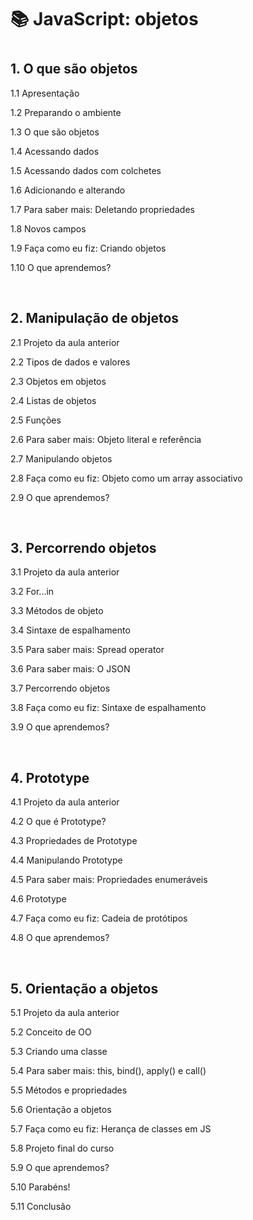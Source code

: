 <h1>📚 JavaScript: objetos<h1>

<h2>1. O que são objetos </h2>
<p>1.1 Apresentação</p>
<p>1.2 Preparando o ambiente</p>
<p>1.3 O que são objetos</p>
<p>1.4 Acessando dados</p>
<p>1.5 Acessando dados com colchetes</p>
<p>1.6 Adicionando e alterando</p>
<p>1.7 Para saber mais: Deletando propriedades</p>
<p>1.8 Novos campos</p>
<p>1.9 Faça como eu fiz: Criando objetos</p>
<p>1.10 O que aprendemos?</p><br>

<h2>2. Manipulação de objetos</h2>
<p>2.1 Projeto da aula anterior</p>
<p>2.2 Tipos de dados e valores</p>
<p>2.3 Objetos em objetos</p>
<p>2.4 Listas de objetos</p>
<p>2.5 Funções</p>
<p>2.6 Para saber mais: Objeto literal e referência</p>
<p>2.7 Manipulando objetos</p>
<p>2.8 Faça como eu fiz: Objeto como um array associativo</p>
<p>2.9 O que aprendemos?</p><br>

<h2>3. Percorrendo objetos</h2>
<p>3.1 Projeto da aula anterior</p>
<p>3.2 For...in</p>
<p>3.3 Métodos de objeto</p>
<p>3.4 Sintaxe de espalhamento</p>
<p>3.5 Para saber mais: Spread operator</p>
<p>3.6 Para saber mais: O JSON</p>
<p>3.7 Percorrendo objetos</p>
<p>3.8 Faça como eu fiz: Sintaxe de espalhamento</p>
<p>3.9 O que aprendemos?</p><br>

<h2>4. Prototype</h2>
<p>4.1 Projeto da aula anterior</p>
<p>4.2 O que é Prototype?</p>
<p>4.3 Propriedades de Prototype</p>
<p>4.4 Manipulando Prototype</p>
<p>4.5 Para saber mais: Propriedades enumeráveis</p>
<p>4.6 Prototype</p>
<p>4.7 Faça como eu fiz: Cadeia de protótipos</p>
<p>4.8 O que aprendemos?</p><br>

<h2>5. Orientação a objetos</h2>
<p>5.1 Projeto da aula anterior</p>
<p>5.2 Conceito de OO</p>
<p>5.3 Criando uma classe</p>
<p>5.4 Para saber mais: this, bind(), apply() e call()</p>
<p>5.5 Métodos e propriedades</p>
<p>5.6 Orientação a objetos</p>
<p>5.7 Faça como eu fiz: Herança de classes em JS</p>
<p>5.8 Projeto final do curso</p>
<p>5.9 O que aprendemos?</p>
<p>5.10 Parabéns!</p>
<p>5.11 Conclusão</p>

